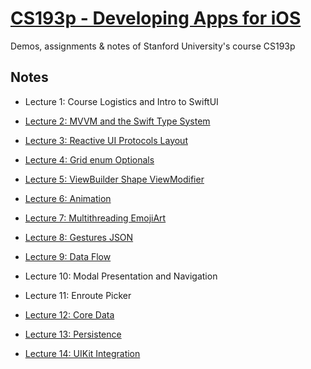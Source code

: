 # [CS193p - Developing Apps for iOS](https://cs193p.sites.stanford.edu)

Demos, assignments & notes of Stanford University's course CS193p

## Notes

- Lecture 1: Course Logistics and Intro to SwiftUI

- [Lecture 2: MVVM and the Swift Type System](Notes/Lecture%202.md)

- [Lecture 3: Reactive UI Protocols Layout](Notes/Lecture%203.md)

- [Lecture 4: Grid enum Optionals](Notes/Lecture%204.md)

- [Lecture 5: ViewBuilder Shape ViewModifier](Notes/Lecture%205.md)

- [Lecture 6: Animation](Notes/Lecture%206.md)

- [Lecture 7: Multithreading EmojiArt](Notes/Lecture%207.md)

- [Lecture 8: Gestures JSON](Notes/Lecture%208.md)

- [Lecture 9: Data Flow](Notes/Lecture%209.md)

- Lecture 10: Modal Presentation and Navigation

- Lecture 11: Enroute Picker

- [Lecture 12: Core Data](Notes/Lecture%2012.md)

- [Lecture 13: Persistence](Notes/Lecture%2013.md)

- [Lecture 14: UIKit Integration](Notes/Lecture%2014.md)
